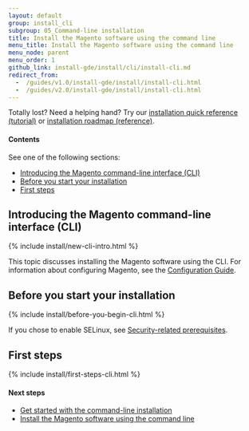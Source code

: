 ```yaml
---
layout: default
group: install_cli
subgroup: 05_Command-line installation
title: Install the Magento software using the command line
menu_title: Install the Magento software using the command line
menu_node: parent
menu_order: 1
github_link: install-gde/install/cli/install-cli.md
redirect_from:
  -  /guides/v1.0/install-gde/install/install-cli.html
  -  /guides/v2.0/install-gde/install/install-cli.html
---
```


<div class="bs-callout bs-callout-tip">
  <p>Totally lost? Need a helping hand? Try our <a href="{{ site.gdeurl }}install-gde/install-quick-ref.html">installation quick reference (tutorial)</a> or <a href="{{ site.gdeurl }}install-gde/install-roadmap_part1.html">installation roadmap (reference)</a>.</p>
</div>
  
<h4>Contents</h4>

See one of the following sections:

*	<a href="#new-cli-intro">Introducing the Magento command-line interface (CLI)</a>
*	<a href="#instgde-install-cli-prereq">Before you start your installation</a>
*	<a href="#instgde-install-cli-first">First steps</a>

<h2 id="new-cli-intro">Introducing the Magento command-line interface (CLI)</h2>
{% include install/new-cli-intro.html %}

This topic discusses installing the Magento software using the CLI. For information about configuring Magento, see the <a href="{{ site.gdeurl }}config-guide/bk-config-guide.html">Configuration Guide</a>.

<h2 id="instgde-install-cli-prereq">Before you start your installation</h2>
{% include install/before-you-begin-cli.html %}

<div class="bs-callout bs-callout-tip">
  <p>If you chose to enable SELinux, see <a href="{{ site.gdeurl }}install-gde/prereq/security.html">Security-related prerequisites</a>.</p>
</div>


<h2 id="instgde-install-cli-first">First steps</h2>
{% include install/first-steps-cli.html %}

#### Next steps 

*	<a href="{{ site.gdeurl }}install-gde/install/cli/install-cli-subcommands.html">Get started with the command-line installation</a>
*	<a href="{{ site.gdeurl }}install-gde/install/cli/install-cli-install.html">Install the Magento software using the command line</a>
